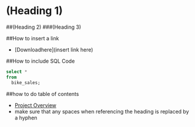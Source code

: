 # (Heading 1)
##(Heading 2)
###(Heading 3)

##How to insert a link
- [Downloadhere](insert link here)

##How to include SQL Code 
```sql
select *
from
  bike_sales;
```

##how to do table of contents

- [Project Overview](#heading-1)
-   make sure that any spaces when referencing the heading is replaced by a hyphen
